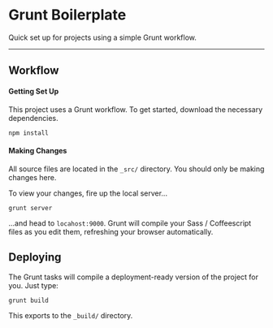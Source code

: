 Grunt Boilerplate
===========

Quick set up for projects using a simple Grunt workflow.

------

## Workflow

#### Getting Set Up

This project uses a Grunt workflow. To get started, download the necessary dependencies.

```npm install```


#### Making Changes

All source files are located in the `_src/` directory. You should only be making changes here.

To view your changes, fire up the local server...

```grunt server```

...and head to `locahost:9000`. Grunt will compile your Sass / Coffeescript files as you edit them, refreshing your browser automatically.



## Deploying

The Grunt tasks will compile a deployment-ready version of the project for you. Just type:

`grunt build`

This exports to the `_build/` directory.